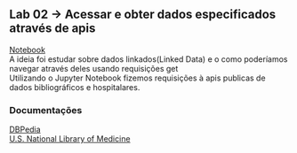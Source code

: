 ## Lab 02 -> Acessar e obter dados especificados através de apis
[Notebook](https://github.com/andreytdl/Analise-de-Dados/blob/master/lab01/notebook/Dado%20de%20queimadas%20pelo%20INPE.ipynb)
<br>
A ideia foi estudar sobre dados linkados(Linked Data) e o como poderíamos navegar através deles usando requisições get
<br>
Utilizando o Jupyter Notebook fizemos requisições à apis publicas de dados bibliográficos e hospitalares.
<h3>Documentações</h3>
<a href="http://vmdbpedia.informatik.uni-leipzig.de:8080/swagger-ui.html#/"> DBPedia </a><br>
<a href="https://id.nlm.nih.gov/"> U.S. National Library of Medicine </a>
